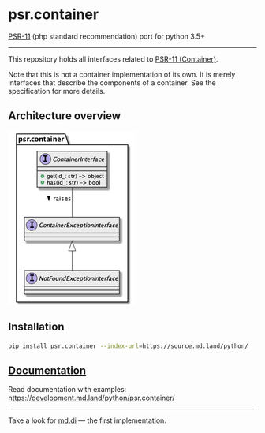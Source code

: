 # psr.container

[PSR-11][psr-url] (php standard recommendation) port for python 3.5+

---

This repository holds all interfaces related to [PSR-11 (Container)][psr-url].

Note that this is not a container implementation of its own. 
It is merely interfaces that describe the components of a container.
See the specification for more details.

## Architecture overview

[![Architecture overview][architecture-overview]][architecture-overview]

## Installation

```sh
pip install psr.container --index-url=https://source.md.land/python/
```

## [Documentation](docs/index.md)

Read documentation with examples: https://development.md.land/python/psr.container/

---

Take a look for [md.di](../md.di/) — the first implementation.

[psr-url]: https://github.com/php-fig/fig-standards/blob/master/accepted/PSR-11-container.md
[architecture-overview]: docs/_static/architecture.class-diagram.png

